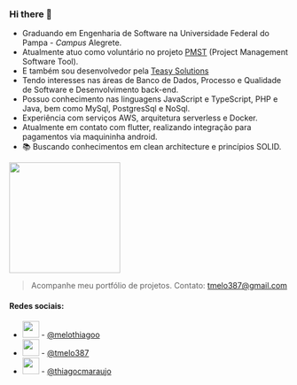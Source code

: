 ### Hi there 👋

- Graduando em Engenharia de Software na Universidade Federal do Pampa - _Campus_ Alegrete.
- Atualmente atuo como voluntário no projeto [PMST](https://github.com/ProjetoPM/PMST) (Project Management Software Tool).
- E também sou desenvolvedor pela [Teasy Solutions](https://github.com/teasy-solutions) 
- Tendo interesses nas áreas de Banco de Dados, Processo e Qualidade de Software e Desenvolvimento back-end.
- Possuo conhecimento nas linguagens JavaScript e TypeScript, PHP e Java, bem como MySql, PostgresSql e NoSql.
- Experiência com serviços AWS, arquitetura serverless e Docker.
- Atualmente em contato com flutter, realizando integração para pagamentos via maquininha android.
- 📚 Buscando conhecimentos em clean architecture e princípios SOLID.

<img src="https://github-readme-stats.vercel.app/api?username=chucrutes" height="200"/>

> Acompanhe meu portfólio de projetos. Contato: tmelo387@gmail.com

#### Redes sociais:
- <img src="https://img.icons8.com/fluency/48/000000/instagram-new.png" height="30"/> - [@melothiagoo](https://www.instagram.com/melothiagoo/)
- <img src="https://img.icons8.com/color/48/000000/twitter--v1.png" height="30"/> - [@tmelo387](https://twitter.com/tmelo387)
- <img src="https://img.icons8.com/fluency/48/000000/linkedin.png" height="30"/> - [@thiagocmaraujo](https://www.linkedin.com/in/thiagocmaraujo/)

<!--
**ThiagoCMAraujo/ThiagoCMAraujo** is a ✨ _special_ ✨ repository because its `README.md` (this file) appears on your GitHub profile.

Here are some ideas to get you started:

- 🔭 I’m currently working on ...
- 🌱 I’m currently learning ...
- 👯 I’m looking to collaborate on ...
- 🤔 I’m looking for help with ...
- 💬 Ask me about ...
- 📫 How to reach me: ...
- 😄 Pronouns: ...
- ⚡ Fun fact: ...
-->


